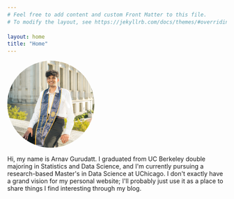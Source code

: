 ```yaml
---
# Feel free to add content and custom Front Matter to this file.
# To modify the layout, see https://jekyllrb.com/docs/themes/#overriding-theme-defaults

layout: home
title: "Home"
---
```


<img src="/assets/profile.JPG" alt="My photo" width="200" style="border-radius: 50%;" />

Hi, my name is Arnav Gurudatt. I graduated from UC Berkeley double majoring in Statistics and Data Science, and I'm currently pursuing a research-based Master's in Data Science at UChicago. I don't exactly have a grand vision for my personal website; I'll probably just use it as a place to share things I find interesting through my blog.